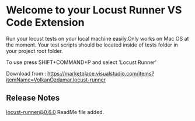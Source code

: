 # Welcome to your Locust Runner VS Code Extension


Run your locust tests on your local machine easily.Only works on Mac OS at the moment.
Your test scripts should be located inside of tests folder in your project root folder.

To use press SHIFT+COMMAND+P and select 'Locust Runner'


Download from : https://marketplace.visualstudio.com/items?itemName=VolkanOzdamar.locust-runner


## Release Notes 
locust-runner@0.6.0 
ReadMe file added.